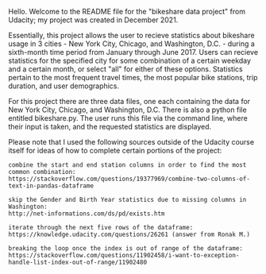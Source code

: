 Hello. Welcome to the README file for the "bikeshare data project" from Udacity; my project was created in December 2021. 

Essentially, this project allows the user to recieve statistics about bikeshare usage in 3 cities - New York City, Chicago, and Washington, D.C. - during a sixth-month time period from January through June 2017. Users can recieve statistics for the specified city for some combination of a certain weekday and a certain month, or select "all" for either of these options. Statistics pertain to the most frequent travel times, the most popular bike stations, trip duration, and user demographics. 

For this project there are three data files, one each containing the data for New York City, Chicago, and Washington, D.C. There is also a python file entitled bikeshare.py. The user runs this file via the command line, where their input is taken, and the requested statistics are displayed.

Please note that I used the following sources outside of the Udacity course itself for ideas of how to complete certain portions of the project:

    combine the start and end station columns in order to find the most common combination:
    https://stackoverflow.com/questions/19377969/combine-two-columns-of-text-in-pandas-dataframe

    skip the Gender and Birth Year statistics due to missing columns in Washington:
    http://net-informations.com/ds/pd/exists.htm

    iterate through the next five rows of the dataframe:
    https://knowledge.udacity.com/questions/26261 (answer from Ronak M.)

    breaking the loop once the index is out of range of the dataframe:
    https://stackoverflow.com/questions/11902458/i-want-to-exception-handle-list-index-out-of-range/11902480


